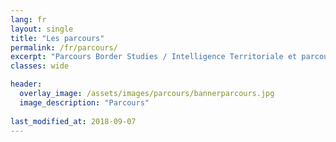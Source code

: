 ```yaml
---
lang: fr
layout: single
title: "Les parcours"
permalink: /fr/parcours/
excerpt: "Parcours Border Studies / Intelligence Territoriale et parcours Innovation urbaine pour des villes et territoires en transformation"
classes: wide

header:
  overlay_image: /assets/images/parcours/bannerparcours.jpg  
  image_description: "Parcours"
  
last_modified_at: 2018-09-07
---
```




